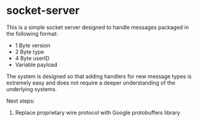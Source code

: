 socket-server
=============

This is a simple socket server designed to handle messages packaged in the following format:

- 1 Byte version
- 2 Byte type
- 4 Byte userID
- Variable payload

The system is designed so that adding handlers for new message types is extremely easy and does not
require a deeper understanding of the underlying systems.

Next steps:

1) Replace proprietary wire protocol with Google protobuffers library
